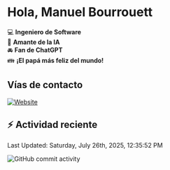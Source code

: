 # Hola, Manuel Bourrouett

:computer: **Ingeniero de Software**  
:pencil: **Amante de la IA**   
:oncoming_automobile: **Fan de ChatGPT**  
:family: **¡El papá más feliz del mundo!**  

## Vías de contacto  
[![Website](https://img.shields.io/badge/facebook.com/manuelbv29-up-green?style=for-the-badge)](website)



## :zap: Actividad reciente  

<!--RECENT_ACTIVITY:start-->  
<!--RECENT_ACTIVITY:end-->
<!--RECENT_ACTIVITY:last_update-->  
Last Updated: Saturday, July 26th, 2025, 12:35:52 PM
<!--RECENT_ACTIVITY:last_update_end-->

![GitHub commit activity](https://img.shields.io/github/commit-activity/m/Bourrouett/Bourrouett)
